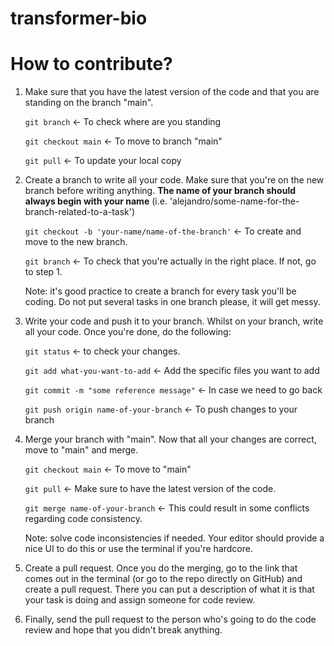 # transformer-bio

# How to contribute?
1. Make sure that you have the latest version of the code and that you are standing on the branch "main".
  
   `git branch` <- To check where are you standing
   
   `git checkout main` <- To move to branch "main"
   
   `git pull` <- To update your local copy

2. Create a branch to write all your code. Make sure that you're on the new branch before writing anything. **The name of your branch should always begin with your name** (i.e. 'alejandro/some-name-for-the-branch-related-to-a-task')

	`git checkout -b 'your-name/name-of-the-branch'` <- To create and move to the new branch.
	
 	`git branch` <- To check that you're actually in the right place. If not, go to step 1.

	Note: it's good practice to create a branch for every task you'll be coding. Do not put several tasks in one branch please, it will get messy.

3. Write your code and push it to your branch. Whilst on your branch, write all your code. Once you're done, do the following:

	`git status` <- to check your changes.
	
 	`git add what-you-want-to-add`  <- Add the specific files you want to add
	
 	`git commit -m "some reference message"` <- In case we need to go back
	
 	`git push origin name-of-your-branch` <- To push changes to your branch

4. Merge your branch with "main". Now that all your changes are correct, move to "main" and merge.

	`git checkout main` <- To move to "main"
	
 	`git pull` <- Make sure to have the latest version of the code.
	
 	`git merge name-of-your-branch` <- This could result in some conflicts regarding code consistency.

	Note: solve code inconsistencies if needed. Your editor should provide a nice UI to do this or use the terminal if you're hardcore.

5. Create a pull request. Once you do the merging, go to the link that comes out in the terminal (or go to the repo directly on GitHub) and create a pull request. There you can put a description of what it is that your task is doing and assign someone for code review.

6. Finally, send the pull request to the person who's going to do the code review and hope that you didn't break anything.
